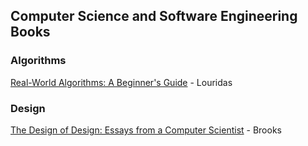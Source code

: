 ## Computer Science and Software Engineering Books

### Algorithms
[Real-World Algorithms: A Beginner's Guide](https://www.amazon.com/Real-World-Algorithms-Beginners-Guide-Press/dp/0262035707/ref=sr_1_1?keywords=real+world+algorithms&qid=1549901131&s=books&sr=1-1) - Louridas 

### Design
[The Design of Design: Essays from a Computer Scientist](https://www.amazon.com/Design-Essays-Computer-Scientist/dp/0201362988) - Brooks 


